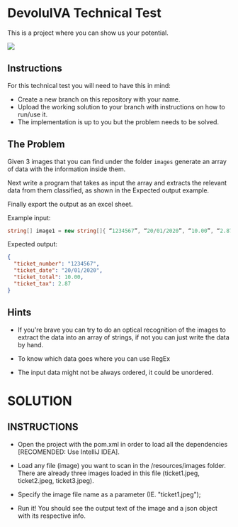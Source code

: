 # DevoluIVA Technical Test

This is a project where you can show us your potential.

![](https://media.giphy.com/media/Dh9jqNm8YcGVG/giphy.gif)

## Instructions

For this technical test you will need to have this in mind:

* Create a new branch on this repository with your name.
* Upload the working solution to your branch with instructions on how to run/use it.
* The implementation is up to you but the problem needs to be solved.

## The Problem

Given 3 images that you can find under the folder ``images`` generate an array of data with the information inside them. 

Next write a program that takes as input the array and extracts the relevant data from them classified, as shown in the Expected output example.

Finally export the output as an excel sheet.

Example input:

```c#
string[] image1 = new string[]{ “1234567”, “20/01/2020”, “10.00”, “2.87” };
```

Expected output:
```json
{
  "ticket_number": "1234567", 
  "ticket_date": "20/01/2020", 
  "ticket_total": 10.00, 
  "ticket_tax": 2.87
}
```

## Hints

* If you're brave you can try to do an optical recognition of the images to extract the data into an array of strings, if not you can just write the data by hand.

* To know which data goes where you can use RegEx

* The input data might not be always ordered, it could be unordered.

# SOLUTION
## INSTRUCTIONS
* Open the project with the pom.xml in order to load all the dependencies [RECOMENDED: Use IntelliJ IDEA].

* Load any file (image) you want to scan in the /resources/images folder. There are already three images loaded in this 
    file (ticket1.jpeg, ticket2.jpeg, ticket3.jpeg).

* Specify the image file name as a parameter (IE. "ticket1.jpeg");

* Run it! You should see the output text of the image and a json object with its respective info. 
